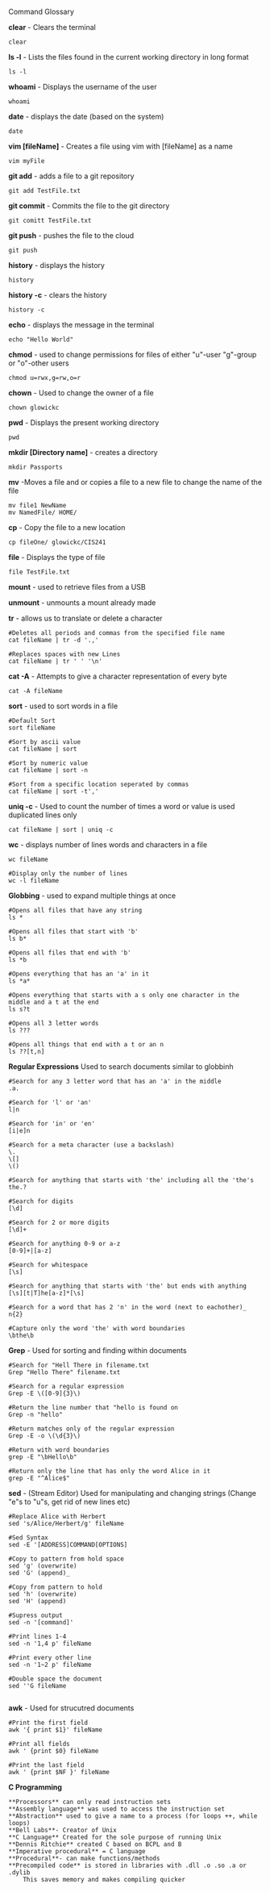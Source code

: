 Command Glossary

**clear** - Clears the terminal
```
clear
```

**ls -l** - Lists the files found in the current working directory in long format
```
ls -l
```

**whoami** - Displays the username of the user
```
whoami
```

**date** - displays the date (based on the system)
```
date
```

**vim [fileName]** - Creates a file using vim with [fileName] as a name
```
vim myFile
```

**git add** - adds a file to a git repository
```
git add TestFile.txt
```

**git commit** - Commits the file to the git directory
```
git comitt TestFile.txt
```

**git push** - pushes the file to the cloud
```
git push 
```

**history** - displays the history
```
history
```

**history -c** - clears the history
```
history -c
```

**echo** - displays the message in the terminal
```
echo "Hello World"
```

**chmod** - used to change permissions for files of either "u"-user "g"-group or "o"-other users
```
chmod u=rwx,g=rw,o=r
```

**chown** - Used to change the owner of a file
```
chown glowickc
```

**pwd** - Displays the present working directory
```
pwd
```

**mkdir [Directory name]** - creates a directory
```
mkdir Passports
```

**mv** -Moves a file and or copies a file to a new file to change the name of the file
```
mv file1 NewName
mv NamedFile/ HOME/
```

**cp** - Copy the file to a new location
```
cp fileOne/ glowickc/CIS241
```

**file** - Displays the type of file
```
file TestFile.txt
```

**mount** - used to retrieve files from a USB

**unmount** - unmounts a mount already made

**tr** - allows us to translate or delete a character
```
#Deletes all periods and commas from the specified file name
cat fileName | tr -d '.,'

#Replaces spaces with new Lines
cat fileName | tr ' ' '\n'
```

**cat -A** - Attempts to give a character representation of every byte
```
cat -A fileName
```

**sort** - used to sort words in a file
```
#Default Sort
sort fileName

#Sort by ascii value
cat fileName | sort

#Sort by numeric value
cat fileName | sort -n

#Sort from a specific location seperated by commas
cat fileName | sort -t','
```

**uniq -c** - Used to count the number of times a word or value is used duplicated lines only
```
cat fileName | sort | uniq -c
```

**wc** - displays number of lines words and characters in a file
```
wc fileName

#Display only the number of lines
wc -l fileName
```

**Globbing** - used to expand multiple things at once
```
#Opens all files that have any string
ls *

#Opens all files that start with 'b'
ls b*

#Opens all files that end with 'b'
ls *b

#Opens everything that has an 'a' in it
ls *a*

#Opens everything that starts with a s only one character in the middle and a t at the end
ls s?t

#Opens all 3 letter words
ls ???

#Opens all things that end with a t or an n
ls ??[t,n]
```

**Regular Expressions** Used to search documents similar to globbinh
```
#Search for any 3 letter word that has an 'a' in the middle
.a.

#Search for 'l' or 'an'
l|n

#Search for 'in' or 'en'
[i|e]n

#Search for a meta character (use a backslash)
\.
\[]
\()

#Search for anything that starts with 'the' including all the 'the's
the.?

#Search for digits
[\d]

#Search for 2 or more digits
[\d]+

#Search for anything 0-9 or a-z
[0-9]+|[a-z]

#Search for whitespace
[\s]

#Search for anything that starts with 'the' but ends with anything
[\s][t|T]he[a-z]*[\s]

#Search for a word that has 2 'n' in the word (next to eachother)_
n{2}

#Capture only the word 'the' with word boundaries
\bthe\b

```

**Grep** - Used for sorting and finding within documents
```
#Search for "Hell There in filename.txt
Grep "Hello There" filename.txt

#Search for a regular expression
Grep -E \([0-9]{3}\)

#Return the line number that "hello is found on
Grep -n "hello"

#Return matches only of the regular expression
Grep -E -o \(\d{3}\)

#Return with word boundaries
grep -E "\bHello\b"

#Return only the line that has only the word Alice in it
grep -E "^Alice$"
```

**sed** - (Stream Editor) Used for manipulating and changing strings (Change "e"s to "u"s, get rid of new lines etc)
```
#Replace Alice with Herbert
sed 's/Alice/Herbert/g' fileName

#Sed Syntax
sed -E '[ADDRESS]COMMAND[OPTIONS]

#Copy to pattern from hold space
sed 'g' (overwrite)
sed 'G' (append)_

#Copy from pattern to hold
sed 'h' (overwrite)
sed 'H' (append)

#Supress output
sed -n '[command]'

#Print lines 1-4
sed -n '1,4 p' fileName

#Print every other line
sed -n '1~2 p' fileName

#Double space the document
sed ''G fileName


```

**awk** - Used for strucutred documents
```
#Print the first field
awk '{ print $1}' fileName

#Print all fields
awk ' {print $0} fileName

#Print the last field
awk ' {print $NF }' fileName
```

**C Programming**
```
**Processors** can only read instruction sets
**Assembly language** was used to access the instruction set
**Abstraction** used to give a name to a process (for loops ++, while loops)
**Bell Labs**- Creator of Unix
**C Language** Created for the sole purpose of running Unix
**Dennis Ritchie** created C based on BCPL and B
**Imperative procedural** = C language
**Procedural**- can make functions/methods
**Precompiled code** is stored in libraries with .dll .o .so .a or .dylib
	This saves memory and makes compiling quicker



